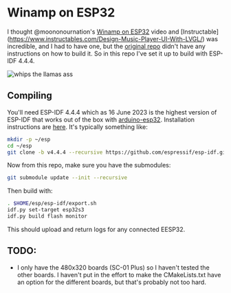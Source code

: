 # Winamp on ESP32

I thought @moononournation's [Winamp on ESP32](https://www.youtube.com/watch?v=CRNgICzIGy0) video and [Instructable]
(https://www.instructables.com/Design-Music-Player-UI-With-LVGL/) was incredible, and I had to have one, but the [original repo](https://github.com/moononournation/LVGL_Music_Player) didn't have any instructions on how to build it. So in this repo I've set it up to build with ESP-IDF 4.4.4.

![whips the llamas ass](https://github.com/johnboiles/Esp32Winamp/assets/218876/2f1f8aeb-df2b-4bf0-a11b-cece9676c01b)

## Compiling

You'll need ESP-IDF 4.4.4 which as 16 June 2023 is the highest version of ESP-IDF that works out of the box with [arduino-esp32](https://github.com/espressif/arduino-esp32). Installation instructions are [here](https://docs.espressif.com/projects/esp-idf/en/v4.4.4/esp32/get-started/index.html#step-1-install-prerequisites). It's typically something like:

```bash
mkdir -p ~/esp
cd ~/esp
git clone -b v4.4.4 --recursive https://github.com/espressif/esp-idf.git
```

Now from this repo, make sure you have the submodules:

```bash
git submodule update --init --recursive
```

Then build with:

```bash
. $HOME/esp/esp-idf/export.sh
idf.py set-target esp32s3
idf.py build flash monitor
```

This should upload and return logs for any connected EESP32.

## TODO:

* I only have the 480x320 boards (SC-01 Plus) so I haven't tested the other boards. I haven't put in the effort to make the CMakeLists.txt have an option for the different boards, but that's probably not too hard.
